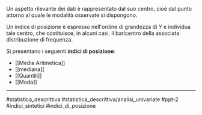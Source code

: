 Un aspetto rilevante dei dati è rappresentato dal suo centro, cioè dal punto attorno al quale le modalità osservate si dispongono.

Un indice di posizione è espresso nell'ordine di grandezza di $Y$ e individua tale centro, che costituisce, in alcuni casi, il baricentro della associata distribuzione di frequenza. 

Si presentano i seguenti **indici di posizione**:
* [[Media Aritmetica]]
* [[mediana]]
* [[Quantili]]
* [[Moda]]

***

#statistica_descrittiva 
#statistica_descrittiva/analisi_univariate
#ppt-2 
#indici_sintetici 
#indici_di_posizione